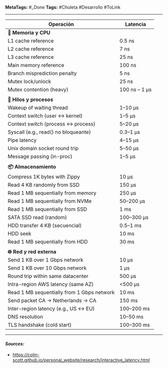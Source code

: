 **MetaTags:** #_Done
**Tags:** #Chuleta #Desarrollo #ToLink 
- - -

| Operación                                  | Latencia      |
| ------------------------------------------ | ------------- |
| **🧠 Memoria y CPU**                       |               |
| L1 cache reference                         | 0.5 ns        |
| L2 cache reference                         | 7 ns          |
| L3 cache reference                         | 25 ns         |
| Main memory reference                      | 100 ns        |
| Branch misprediction penalty               | 5 ns          |
| Mutex lock/unlock                          | 25 ns         |
| Mutex contention (heavy)                   | 100 ns – 1 µs |
|                                            |               |
| **🧵 Hilos y procesos**                    |               |
| Wakeup of waiting thread                   | 1–10 µs       |
| Context switch (user ↔ kernel)             | 1–5 µs        |
| Context switch (process ↔ process)         | 5–20 µs       |
| Syscall (e.g., read() no bloqueante)       | 0.3–1 µs      |
| Pipe latency                               | 4–15 µs       |
| Unix domain socket round trip              | 5–50 µs       |
| Message passing (in-proc)                  | 1–5 µs        |
|                                            |               |
| **📦 Almacenamiento**                      |               |
| Compress 1K bytes with Zippy               | 10 µs         |
| Read 4 KB randomly from SSD                | 150 µs        |
| Read 1 MB sequentially from memory         | 250 µs        |
| Read 1 MB sequentially from NVMe           | 50–200 µs     |
| Read 1 MB sequentially from SSD            | 1 ms          |
| SATA SSD read (random)                     | 100–300 µs    |
| HDD transfer 4 KB (secuencial)             | 0.5–1 ms      |
| HDD seek                                   | 10 ms         |
| Read 1 MB sequentially from HDD            | 30 ms         |
|                                            |               |
| **🌐 Red y red externa**                   |               |
| Send 1 KB over 1 Gbps network              | 10 µs         |
| Send 1 KB over 10 Gbps network             | 1 µs          |
| Round trip within same datacenter          | 500 µs        |
| Intra-region AWS latency (same AZ)         | <500 µs       |
| Read 1 MB sequentially from 1 Gbps network | 10 ms         |
| Send packet CA → Netherlands → CA          | 150 ms        |
| Inter-region latency (e.g., US ↔ EU)       | 100–200 ms    |
| DNS resolution                             | 10–50 ms      |
| TLS handshake (cold start)                 | 100–300 ms    |


- - - 
#### ***Sources:***
- https://colin-scott.github.io/personal_website/research/interactive_latency.html